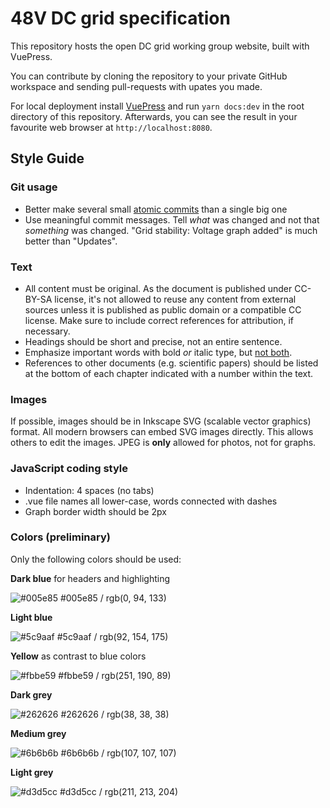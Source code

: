 # 48V DC grid specification

This repository hosts the open DC grid working group website, built with VuePress.

You can contribute by cloning the repository to your private GitHub workspace and sending pull-requests with upates you made.

For local deployment install [VuePress](https://vuepress.vuejs.org/) and run `yarn docs:dev` in the root directory of this repository. Afterwards, you can see the result in your favourite web browser at `http://localhost:8080`.

## Style Guide

### Git usage

- Better make several small [atomic commits](https://en.wikipedia.org/wiki/Atomic_commit#Atomic_commit_convention) than a single big one
- Use meaningful commit messages. Tell *what* was changed and not that *something* was changed. "Grid stability: Voltage graph added" is much better than "Updates".

### Text

- All content must be original. As the document is published under CC-BY-SA license, it's not allowed to reuse any content from external sources unless it is published as public domain or a compatible CC license. Make sure to include correct references for attribution, if necessary.
- Headings should be short and precise, not an entire sentence.
- Emphasize important words with bold *or* italic type, but [not both](https://practicaltypography.com/bold-or-italic.html).
- References to other documents (e.g. scientific papers) should be listed at the bottom of each chapter indicated with a number within the text.

### Images

If possible, images should be in Inkscape SVG (scalable vector graphics) format. All modern browsers can embed SVG images directly. This allows others to edit the images. JPEG is **only** allowed for photos, not for graphs.

### JavaScript coding style

- Indentation: 4 spaces (no tabs)
- .vue file names all lower-case, words connected with dashes
- Graph border width should be 2px

### Colors (preliminary)

Only the following colors should be used:

**Dark blue** for headers and highlighting

![#005e85](https://placehold.it/100x15/005e85/000000?text=+) #005e85 / rgb(0, 94, 133)

**Light blue**

![#5c9aaf](https://placehold.it/100x15/5c9aaf/000000?text=+) #5c9aaf / rgb(92, 154, 175)

**Yellow** as contrast to blue colors

![#fbbe59](https://placehold.it/100x15/fbbe59/000000?text=+) #fbbe59 / rgb(251, 190, 89)

**Dark grey**

![#262626](https://placehold.it/100x15/262626/000000?text=+) #262626 / rgb(38, 38, 38)

**Medium grey**

![#6b6b6b](https://placehold.it/100x15/6b6b6b/000000?text=+) #6b6b6b / rgb(107, 107, 107)

**Light grey**

![#d3d5cc](https://placehold.it/100x15/d3d5cc/000000?text=+) #d3d5cc / rgb(211, 213, 204)
